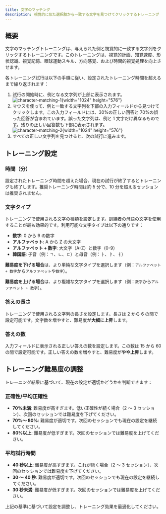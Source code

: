```yaml
---
title: 文字のマッチング
description: 視覚的に似た選択肢から一致する文字を見つけてクリックするトレーニング
---
```


## 概要

文字のマッチングトレーニングは、与えられた例と視覚的に一致する文字列をクリックするトレーニングです。このトレーニングは、視覚的計画、知覚速度、形状認識、視覚記憶、眼球運動スキル、方向感覚、および時間的視覚処理を向上させます。

各トレーニング試行は以下の手順に従い、設定されたトレーニング時間を超えるまで繰り返されます：

1. 試行の開始時に、例となる文字列が上部に表示されます。  
   ![character-matching-1](/character-matching-1.png){width="1024" height="576"}
2. マウスを使って、例と一致する文字列を下部の入力フィールドから見つけてクリックします。この入力フィールドには、30%の正しい回答と 70%の誤った回答が含まれています。誤った文字列は、例と 1 文字だけ異なるものです。残りの正しい回答数も下部に表示されます。  
   ![character-matching-2](/character-matching-2.png){width="1024" height="576"}
3. すべての正しい文字列を見つけると、次の試行に進みます。

## トレーニング設定

### 時間（分）

設定されたトレーニング時間を超えた場合、現在の試行が終了するとトレーニングも終了します。推奨トレーニング時間は約 5 分で、10 分を超えるセッションは推奨されません。

### 文字タイプ

トレーニングで使用される文字の種類を設定します。訓練者の母語の文字を使用することが最も効果的です。利用可能な文字タイプは以下の通りです：

- **数字**: 0 から 9 の数字
- **アルファベット**: A から Z の大文字
- **アルファベット + 数字**: 大文字（A-Z）と数字（0-9）
- **韓国語**: 子音（例：ㄱ、ㄴ、ㄷ）と母音（例：ㅏ、ㅑ、ㅓ）

**難易度を下げる場合**は、より単純な文字タイプを選択します（例：`アルファベット + 数字`から`アルファベット`や`数字`）。

**難易度を上げる場合**は、より複雑な文字タイプを選択します（例：`数字`から`アルファベット + 数字`）。

### 答えの長さ

トレーニングで使用される文字列の長さを設定します。長さは 2 から 6 の間で設定可能です。文字数を増やすと、難易度が**大幅に上昇**します。

### 答えの数

入力フィールドに表示される正しい答えの数を設定します。この数は 15 から 60 の間で設定可能です。正しい答えの数を増やすと、難易度が**やや上昇**します。

## トレーニング難易度の調整

トレーニング結果に基づいて、現在の設定が適切かどうかを判断できます：

### 正確性/平均正確性

- **70%未満**: 難易度が高すぎます。低い正確性が続く場合（2 ～ 3 セッション）、次回のセッションでは難易度を下げてください。
- **70%～ 80%**: 難易度が適切です。次回のセッションでも現在の設定を継続してください。
- **80%以上**: 難易度が低すぎます。次回のセッションでは難易度を上げてください。

### 平均試行時間

- **40 秒以上**: 難易度が高すぎます。これが続く場合（2 ～ 3 セッション）、次回のセッションでは難易度を下げてください。
- **30 ～ 40 秒**: 難易度が適切です。次回のセッションでも現在の設定を継続してください。
- **30 秒未満**: 難易度が低すぎます。次回のセッションでは難易度を上げてください。

上記の基準に基づいて設定を調整し、トレーニング効果を最適化してください。
